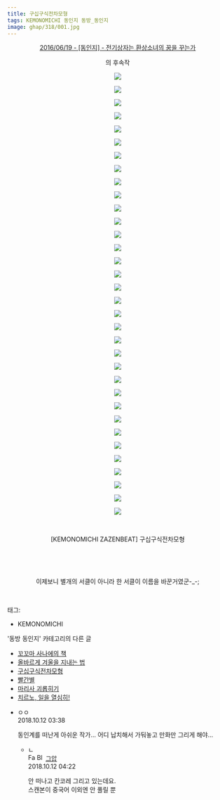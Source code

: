```yaml
---
title: 구십구식전차모형
tags: KEMONOMICHI 동인지 동방_동인지
image: ghap/318/001.jpg
---
```

<div class="article">
<p style="text-align: center; clear: none; float: none;"><a href="http://ghaptouhou.tistory.com/256" target="_blank">2016/06/19 - [동인지] - 전기상자는 환상소녀의 꿈을 꾸는가</a></p>
<p style="text-align: center; clear: none; float: none;">의 후속작<br/></p>
<p style="text-align: center; clear: none; float: none;"><img src="{{ site.nasurl }}/ghap/318/001.jpg"/></p>
<p style="text-align: center; clear: none; float: none;"><img src="{{ site.nasurl }}/ghap/318/002.jpg"/></p>
<p style="text-align: center; clear: none; float: none;"><img src="{{ site.nasurl }}/ghap/318/003.jpg"/></p>
<p style="text-align: center; clear: none; float: none;"><img src="{{ site.nasurl }}/ghap/318/004.jpg"/></p>
<p style="text-align: center; clear: none; float: none;"><img src="{{ site.nasurl }}/ghap/318/005.jpg"/></p>
<p style="text-align: center; clear: none; float: none;"><img src="{{ site.nasurl }}/ghap/318/006.jpg"/></p>
<p style="text-align: center; clear: none; float: none;"><img src="{{ site.nasurl }}/ghap/318/007.jpg"/></p>
<p style="text-align: center; clear: none; float: none;"><img src="{{ site.nasurl }}/ghap/318/008.jpg"/></p>
<p style="text-align: center; clear: none; float: none;"><img src="{{ site.nasurl }}/ghap/318/009.jpg"/></p>
<p style="text-align: center; clear: none; float: none;"><img src="{{ site.nasurl }}/ghap/318/010.jpg"/></p>
<p style="text-align: center; clear: none; float: none;"><img src="{{ site.nasurl }}/ghap/318/011.jpg"/></p>
<p style="text-align: center; clear: none; float: none;"><img src="{{ site.nasurl }}/ghap/318/012.jpg"/></p>
<p style="text-align: center; clear: none; float: none;"><img src="{{ site.nasurl }}/ghap/318/013.jpg"/></p>
<p style="text-align: center; clear: none; float: none;"><img src="{{ site.nasurl }}/ghap/318/014.jpg"/></p>
<p style="text-align: center; clear: none; float: none;"><img src="{{ site.nasurl }}/ghap/318/015.jpg"/></p>
<p style="text-align: center; clear: none; float: none;"><img src="{{ site.nasurl }}/ghap/318/016.jpg"/></p>
<p style="text-align: center; clear: none; float: none;"><img src="{{ site.nasurl }}/ghap/318/017.jpg"/></p>
<p style="text-align: center; clear: none; float: none;"><img src="{{ site.nasurl }}/ghap/318/018.jpg"/></p>
<p style="text-align: center; clear: none; float: none;"><img src="{{ site.nasurl }}/ghap/318/019.jpg"/></p>
<p style="text-align: center; clear: none; float: none;"><img src="{{ site.nasurl }}/ghap/318/020.jpg"/></p>
<p style="text-align: center; clear: none; float: none;"><img src="{{ site.nasurl }}/ghap/318/021.jpg"/></p>
<p style="text-align: center; clear: none; float: none;"><img src="{{ site.nasurl }}/ghap/318/022.jpg"/></p>
<p style="text-align: center; clear: none; float: none;"><img src="{{ site.nasurl }}/ghap/318/023.jpg"/></p>
<p style="text-align: center; clear: none; float: none;"><img src="{{ site.nasurl }}/ghap/318/024.jpg"/></p>
<p style="text-align: center; clear: none; float: none;"><img src="{{ site.nasurl }}/ghap/318/025.jpg"/></p>
<p style="text-align: center; clear: none; float: none;"><img src="{{ site.nasurl }}/ghap/318/026.jpg"/></p>
<p style="text-align: center; clear: none; float: none;"><img src="{{ site.nasurl }}/ghap/318/027.jpg"/></p>
<p style="text-align: center; clear: none; float: none;"><img src="{{ site.nasurl }}/ghap/318/028.jpg"/></p>
<p style="text-align: center; clear: none; float: none;"><img src="{{ site.nasurl }}/ghap/318/029.jpg"/></p>
<p style="text-align: center; clear: none; float: none;"><img src="{{ site.nasurl }}/ghap/318/030.jpg"/></p>
<p style="text-align: center; clear: none; float: none;"><img src="{{ site.nasurl }}/ghap/318/031.jpg"/></p>
<p style="text-align: center; clear: none; float: none;"><img src="{{ site.nasurl }}/ghap/318/032.jpg"/></p>
<p style="text-align: center; clear: none; float: none;"><img src="{{ site.nasurl }}/ghap/318/033.jpg"/></p>
<p style="text-align: center; clear: none; float: none;"><img src="{{ site.nasurl }}/ghap/318/034.jpg"/></p>
<p style="text-align: center; clear: none; float: none;"><br/></p>
<p style="text-align: center; clear: none; float: none;">[KEMONOMICHI ZAZENBEAT] 구십구식전차모형</p>
<p style="text-align: center; clear: none; float: none;"><br/></p>
<p style="text-align: center; clear: none; float: none;"><br/></p>
<p style="text-align: center; clear: none; float: none;">이제보니 별개의 서클이 아니라 한 서클이 이름을 바꾼거였군-_-;</p>
<p><br/></p>
</div><div class="tagTrail">
<p>태그: </p>
<ul>
<li>KEMONOMICHI</li>
</ul>
</div><div class="another">
<p>'동방 동인지' 카테고리의 다른 글</p>
<ul>
<li><a href="/2016-06-20-ghap_322">꼬꼬마 사나에의 책</a></li>
<li><a href="/2016-06-20-ghap_321">올바르게 겨울을 지내는 법</a></li>
<li><a href="/2016-06-20-ghap_318">구십구식전차모형</a></li>
<li><a href="/2016-06-20-ghap_317">빨간별</a></li>
<li><a href="/2016-06-20-ghap_316">마리사 괴롭히기</a></li>
<li><a href="/2016-06-20-ghap_315">치르노, 일을 열심히!</a></li>
</ul>
</div><div class="cb_module cb_fluid">
<div class="cb_wrt cb_profile">
<div class="comment">
<ul>
<li class="cb_thumb_off" id="comment15352701">
<div class="cb_comment_area">
<div class="cb_info_area">
<div class="cb_section">
<span class="cb_nick_name">ㅇㅇ</span>
</div>
<div class="cb_section">
<span class="cb_date">2018.10.12 03:38 </span>
</div>
</div>
<div class="cb_dsc_comment">
<p class="cb_dsc">
											동인계를 떠난게 아쉬운 작가... 어디 납치해서 가둬놓고 만화만 그리게 해야...
										</p>
</div>
<ul>
<li class="cb_thumb_off" id="comment15352713">
<span class="cb_bu_subnode">ㄴ</span>
<div class="cb_comment_area">
<div class="cb_info_area">
<div class="cb_section">
<span class="cb_nick_name"><img alt="Favicon of https://ghaptouhou.tistory.com" height="16" onerror="this.onerror=null;this.parentNode.removeChild(this)" src="https://ghaptouhou.tistory.com/favicon.ico" width="16"/> <img alt="BlogIcon" height="16" onerror="this.parentNode.removeChild(this)" src="https://ghaptouhou.tistory.com/index.gif" width="16"/> <a href="https://ghaptouhou.tistory.com" onclick="return openLinkInNewWindow(this)"> 그압</a><span class="tistoryProfileLayerTrigger" onclick='TistoryProfile.show(event, this, {"title":"\uc800\uae30 \uc774\uac70 \ub098\uc911\uc5d0 \uc218\uc815 \uac00\ub2a5\ud558\ub098\uc694","url":"https:\/\/ghap.tistory.com","nickname":"\uadf8\uc555","items":[]}); return false;'></span></span>
</div>
<div class="cb_section">
<span class="cb_date">2018.10.12 04:22 </span>
</div>
</div>
<div class="cb_dsc_comment">
<p class="cb_dsc">
																안 떠나고 칸코레 그리고 있는데요.<br/>
스캔본이 중국어 이외엔 안 풀릴 뿐
															</p>
</div>
</div>
</li>
</ul>
</div></li>
</ul>
</div>
</div><!-- commentList close -->
</div>